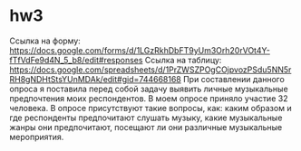 # hw3

Ссылка на форму: https://docs.google.com/forms/d/1LGzRkhDbFT9yUm3Orh20rVOt4Y-fTfVdFe9d4N_5_b8/edit#responses
Ссылка на таблицу: https://docs.google.com/spreadsheets/d/1PrZWSZPOgCOjpvozPSdu5NN5rRH8gNDHtStsYUnMDAk/edit#gid=744668168
При составлении данного опроса я поставила перед собой задачу выявить личные музыкальные предпочтения моих респондентов. В моем опросе приняло участие 32 человека. В опросе присутствуют такие вопросы, как: каким образом и где респонденты предпочитают слушать музыку, какие музыкальные жанры они предпочитают, посещают ли они различные музыкальные мероприятия. 

